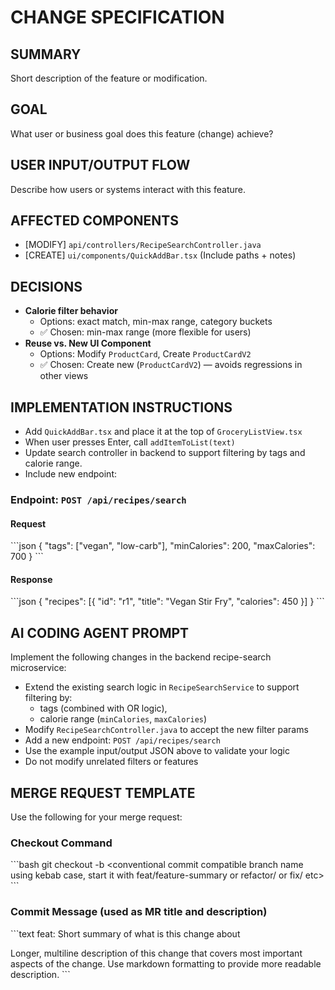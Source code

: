 # CHANGE SPECIFICATION

## SUMMARY

Short description of the feature or modification.

## GOAL

What user or business goal does this feature (change) achieve?

## USER INPUT/OUTPUT FLOW

Describe how users or systems interact with this feature.

## AFFECTED COMPONENTS

- [MODIFY] `api/controllers/RecipeSearchController.java`
- [CREATE] `ui/components/QuickAddBar.tsx`
  (Include paths + notes)

## DECISIONS

- **Calorie filter behavior**
  - Options: exact match, min-max range, category buckets
  - ✅ Chosen: min-max range (more flexible for users)
- **Reuse vs. New UI Component**
  - Options: Modify `ProductCard`, Create `ProductCardV2`
  - ✅ Chosen: Create new (`ProductCardV2`) — avoids regressions in other views

## IMPLEMENTATION INSTRUCTIONS

- Add `QuickAddBar.tsx` and place it at the top of `GroceryListView.tsx`
- When user presses Enter, call `addItemToList(text)`
- Update search controller in backend to support filtering by tags and calorie range.
- Include new endpoint:

### Endpoint: `POST /api/recipes/search`

#### Request

\`\`\`json
{
  "tags": ["vegan", "low-carb"],
  "minCalories": 200,
  "maxCalories": 700
}
\`\`\`

#### Response

\`\`\`json
{
  "recipes": [{ "id": "r1", "title": "Vegan Stir Fry", "calories": 450 }]
}
\`\`\`

## AI CODING AGENT PROMPT

Implement the following changes in the backend recipe-search microservice:

- Extend the existing search logic in `RecipeSearchService` to support filtering by:
  - tags (combined with OR logic),
  - calorie range (`minCalories`, `maxCalories`)
- Modify `RecipeSearchController.java` to accept the new filter params
- Add a new endpoint: `POST /api/recipes/search`
- Use the example input/output JSON above to validate your logic
- Do not modify unrelated filters or features

## MERGE REQUEST TEMPLATE

Use the following for your merge request:

### Checkout Command

\`\`\`bash
git checkout -b <conventional commit compatible branch name using kebab case, start it with feat/feature-summary or refactor/ or fix/ etc>
\`\`\`

### Commit Message (used as MR title and description)

\`\`\`text
feat: Short summary of what is this change about

Longer, multiline description of this change that covers most important aspects of the change.
Use markdown formatting to provide more readable description.
\`\`\`
